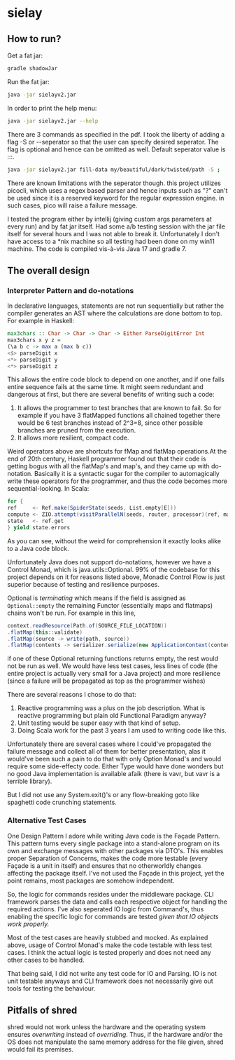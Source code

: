 # sielay

## How to run?
Get a fat jar:
```bash
gradle shadowJar
```
Run the fat jar:
```bash
java -jar sielayv2.jar
```
In order to print the help menu:
```bash
java -jar sielayv2.jar --help
```
There are 3 commands as specified in the pdf. I took the liberty of adding a flag -S or --seperator so that the user can specify desired seperator.
The flag is optional and hence can be omitted as well. Default seperator value is :::.
```bash
java -jar sielayv2.jar fill-data my/beautiful/dark/twisted/path -S ;
```
There are known limitations with the seperator though. this project utilizes picocli, which uses a regex based parser and hence inputs such as "?" can't be used since it is a reserved keyword for the regular expression engine. in such cases, pico will raise a failure message.

I tested the program either by intellij (giving custom args parameters at every run) and by fat jar itself. 
Had some a/b testing session with the jar file itself for several hours and I was not able to break it.
Unfortunately I don't have access to a *nix machine so all testing had been done on my win11 machine. 
The code is compiled vis-à-vis Java 17 and gradle 7.

## The overall design
### Interpreter Pattern and do-notations
In declarative languages, statements are not run sequentially but rather the compiler generates an AST where the calculations
are done bottom to top. For example in Haskell:
```haskell
max3chars :: Char -> Char -> Char -> Either ParseDigitError Int
max3chars x y z =
(\a b c -> max a (max b c))
<$> parseDigit x
<*> parseDigit y
<*> parseDigit z
```
This allows the entire code block to depend on one another, and if one fails entire sequence fails at the same time.
It might seem redundant and dangerous at first, but there are several benefits of writing such a code:
1. It allows the programmer to test branches that are known to fail. So for example if you have 3 flatMapped functions
all chained together there would be 6 test branches instead of 2^3=8, since other possible branches are pruned from the execution.
2. It allows more resilient, compact code. 

Weird operators above are shortcuts for fMap and flatMap operations.At the end of 20th century, Haskell programmer found out
that their code is getting bogus with all the flatMap's and map's, and they came up with do-notation. Basically it is a syntactic
sugar for the compiler to automagically write these operators for the programmer, and thus the code becomes more sequential-looking.
In Scala:
```scala
for {
ref     <- Ref.make(SpiderState(seeds, List.empty[E]))
compute <- ZIO.attempt(visitParallelN(seeds, router, processor)(ref, maxNumberOfFibers)).flatten
state   <- ref.get
} yield state.errors
```
As you can see, without the weird for comprehension it exactly looks alike to a Java code block.

Unfortunately Java does not support do-notations, however we have a Control Monad, which is java.utils::Optional.
99% of the codebase for this project depends on it for reasons listed above, Monadic Control Flow is just superior because
of testing and resilience purposes.

Optional is _terminating_ which means if the field is assigned as `Optional::empty` 
the remaining Functor (essentially maps and flatmaps) chains won't be run. For example in this line,
```java
context.readResource(Path.of(SOURCE_FILE_LOCATION))
.flatMap(this::validate)
.flatMap(source -> write(path, source))
.flatMap(contents -> serializer.serialize(new ApplicationContext(contents, seperator)));
```
if one of these Optional returning functions returns empty, the rest would not be run as well. We would have less test cases,
less lines of code (the entire project is actually very small for a Java project) and more resilience
(since a failure will be propagated as top as the programmer wishes)

There are several reasons I chose to do that:
1. Reactive programming was a plus on the job description. What is reactive programming but plain old Functional Paradigm anyway?
2. Unit testing would be super easy with that kind of setup.
3. Doing Scala work for the past 3 years I am used to writing code like this. 

Unfortunately there are several cases where I could've propagated the failure message and collect all of them for better presentation,
alas it would've been such a pain to do that with only Option Monad's and would require some side-effecty code. Either Type would have
done wonders but no good Java implementation is available afaik (there is vavr, but vavr is a terrible library).

But I did not use any System.exit()'s or any flow-breaking goto like spaghetti code crunching statements.

### Alternative Test Cases
One Design Pattern I adore while writing Java code is the Façade Pattern. This pattern turns every single package into a stand-alone
program on its own and exchange messages with other packages via DTO's. This enables proper Separation of Concerns, 
makes the code more testable (every Façade is a unit in itself) and ensures that no otherworldly changes affecting the package itself.
I've not used the Façade in this project, yet the point remains, most packages are somehow independent.

So, the logic for commands resides under the middleware package. CLI framework parses the data and calls each respective object 
for handling the required actions. I've also seperated IO logic from Command's, thus enabling the specific logic for commands
are tested _given that IO objects work properly._ 

Most of the test cases are heavily stubbed and mocked. As explained above, usage of Control Monad's make the code testable with 
less test cases. I think the actual logic is tested properly and does not need any other cases to be handled.

That being said, I did not write any test code for IO and Parsing. IO is not unit testable anyways and CLI framework does 
not necessarily give out tools for testing the behaviour. 


## Pitfalls of shred
shred would not work unless the hardware and the operating system ensures _overwriting_ instead of _overriding_.
Thus, if the hardware and/or the OS does not manipulate the same memory address for the file given, shred would fail its premises.
